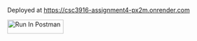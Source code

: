 Deployed at https://csc3916-assignment4-px2m.onrender.com

[<img src="https://run.pstmn.io/button.svg" alt="Run In Postman" style="width: 128px; height: 32px;">](https://app.getpostman.com/run-collection/13250184-48f11a01-78c5-45cb-9047-4f50347622b2?action=collection%2Ffork&source=rip_markdown&collection-url=entityId%3D13250184-48f11a01-78c5-45cb-9047-4f50347622b2%26entityType%3Dcollection%26workspaceId%3D08e604af-f6ec-40a1-965e-2ccf214959ff)